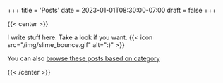 +++
title = 'Posts'
date = 2023-01-01T08:30:00-07:00
draft = false
+++

{{< center >}}
<p>I write stuff here. Take a look if you want.
{{< icon src="/img/slime_bounce.gif" alt=":)" >}}
</p>
<p>You can also <a href="/tags">browse these posts based on category</a></p>
{{< /center >}}

